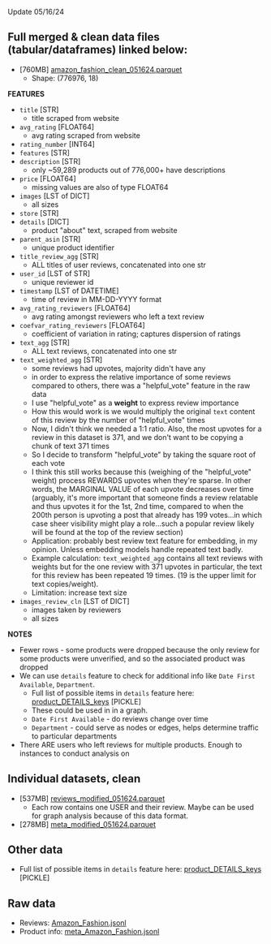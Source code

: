 Update 05/16/24

## **Full merged & clean data files (tabular/dataframes) linked below:**
* [760MB] [amazon_fashion_clean_051624.parquet](https://drive.google.com/file/d/1DePC-rTUNBzQgIqq-GSLA228hNCTxEJL/view?usp=share_link)
  * Shape: (776976, 18)

**FEATURES**

* `title` [STR]
  * title scraped from website
* `avg_rating` [FLOAT64]
  * avg rating scraped from website
* `rating_number` [INT64] 
* `features` [STR]
* `description` [STR]
  * only ~59,289 products out of 776,000+ have descriptions
* `price` [FLOAT64]
  * missing values are also of type FLOAT64
* `images` [LST of DICT]
  * all sizes
* `store` [STR]
* `details` [DICT]
  * product "about" text, scraped from website
* `parent_asin` [STR]
  * unique product identifier
* `title_review_agg` [STR]
  * ALL titles of user reviews, concatenated into one str
* `user_id` [LST of STR]
  * unique reviewer id
* `timestamp` [LST of DATETIME]
  * time of review in MM-DD-YYYY format
* `avg_rating_reviewers` [FLOAT64]
  * avg rating amongst reviewers who left a text review
* `coefvar_rating_reviewers` [FLOAT64]
  * coefficient of variation in rating; captures dispersion of ratings
* `text_agg` [STR]
  * ALL text reviews, concatenated into one str
* `text_weighted_agg` [STR]
  * some reviews had upvotes, majority didn't have any
  * in order to express the relative importance of some reviews compared to others, there was a "helpful_vote" feature in the raw data
  * I use "helpful_vote" as a **weight** to express review importance
  * How this would work is we would multiply the original `text` content of this review by the number of "helpful_vote" times
  * Now, I didn't think we needed a 1:1 ratio. Also, the most upvotes for a review in this dataset is 371, and we don't want to be copying a chunk of text 371 times
  * So I decide to transform "helpful_vote" by taking the square root of each vote
  * I think this still works because this (weighing of the "helpful_vote" weight) process REWARDS upvotes when they're sparse. In other words, the MARGINAL VALUE of each upvote decreases over time (arguably, it's more important that someone finds a review relatable and thus upvotes it for the 1st, 2nd time, compared to when the 200th person is upvoting a post that already has 199 votes...in which case sheer visibility might play a role...such a popular review likely will be found at the top of the review section)
  * Application: probably best review text feature for embedding, in my opinion. Unless embedding models handle repeated text badly.
  * Example calculation: `text_weighted_agg` contains all text reviews with weights but for the one review with 371 upvotes in particular, the text for this review has been repeated 19 times. (19 is the upper limit for text copies/weight).
  * Limitation: increase text size 
* `images_review_cln` [LST of DICT]
  * images taken by reviewers
  * all sizes

**NOTES**
* Fewer rows - some products were dropped because the only review for some products were unverified, and so the associated product was dropped
* We can use `details` feature to check for additional info like `Date First Available`, `Department`.
  * Full list of possible items in `details` feature here: [product_DETAILS_keys](https://drive.google.com/file/d/1iO2ci4Tz6jp4CL4uNtfgv-IpM2lMCt0D/view?usp=share_link) [PICKLE]
  * These could be used in in a graph. 
  * `Date First Available` - do reviews change over time
  * `Department` - could serve as nodes or edges, helps determine traffic to particular departments
* There ARE users who left reviews for multiple products. Enough to instances to conduct analysis on 

## **Individual datasets, clean**
* [537MB] [reviews_modified_051624.parquet](https://drive.google.com/file/d/1eFBR7PrBlnVgE6gKwx4J4-dnckiEh8XK/view?usp=share_link)
  * Each row contains one USER and their review. Maybe can be used for graph analysis because of this data format.
* [278MB] [meta_modified_051624.parquet](https://drive.google.com/file/d/131iDXr_TI25X53dG97DGlmz5mvm_eG8k/view?usp=share_link)

## Other data
* Full list of possible items in `details` feature here: [product_DETAILS_keys](https://drive.google.com/file/d/1iO2ci4Tz6jp4CL4uNtfgv-IpM2lMCt0D/view?usp=share_link) [PICKLE]

## **Raw data**
* Reviews: [Amazon_Fashion.jsonl](https://drive.google.com/file/d/1A_HSH_-vocuNcY4D0AhgTcl-VgspwjCj/view?usp=share_link)
* Product info: [meta_Amazon_Fashion.jsonl](https://drive.google.com/file/d/1fzm243T5JylfFvaqAf5EpBKPmCH5WdX6/view?usp=share_link)

